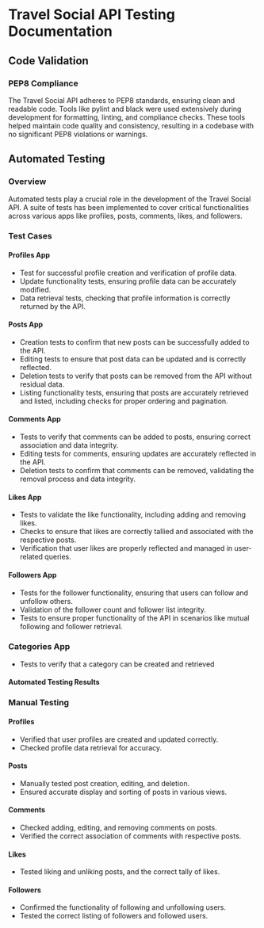 # Travel Social API Testing Documentation

## Code Validation

### PEP8 Compliance

The Travel Social API adheres to PEP8 standards, ensuring clean and readable code. Tools like pylint and black were used extensively during development for formatting, linting, and compliance checks. These tools helped maintain code quality and consistency, resulting in a codebase with no significant PEP8 violations or warnings.

## Automated Testing

### Overview

Automated tests play a crucial role in the development of the Travel Social API. A suite of tests has been implemented to cover critical functionalities across various apps like profiles, posts, comments, likes, and followers.

### Test Cases

#### Profiles App

- Test for successful profile creation and verification of profile data.
- Update functionality tests, ensuring profile data can be accurately modified.
- Data retrieval tests, checking that profile information is correctly returned by the API.

#### Posts App

- Creation tests to confirm that new posts can be successfully added to the API.
- Editing tests to ensure that post data can be updated and is correctly reflected.
- Deletion tests to verify that posts can be removed from the API without residual data.
- Listing functionality tests, ensuring that posts are accurately retrieved and listed, including checks for proper ordering and pagination.

#### Comments App

- Tests to verify that comments can be added to posts, ensuring correct association and data integrity.
- Editing tests for comments, ensuring updates are accurately reflected in the API.
- Deletion tests to confirm that comments can be removed, validating the removal process and data integrity.

#### Likes App

- Tests to validate the like functionality, including adding and removing likes.
- Checks to ensure that likes are correctly tallied and associated with the respective posts.
- Verification that user likes are properly reflected and managed in user-related queries.

#### Followers App

- Tests for the follower functionality, ensuring that users can follow and unfollow others.
- Validation of the follower count and follower list integrity.
- Tests to ensure proper functionality of the API in scenarios like mutual following and follower retrieval.

### Categories App

- Tests to verify that a category can be created and retrieved

#### Automated Testing Results

### Manual Testing

#### Profiles

- Verified that user profiles are created and updated correctly.
- Checked profile data retrieval for accuracy.

#### Posts

- Manually tested post creation, editing, and deletion.
- Ensured accurate display and sorting of posts in various views.

#### Comments

- Checked adding, editing, and removing comments on posts.
- Verified the correct association of comments with respective posts.

#### Likes

- Tested liking and unliking posts, and the correct tally of likes.

#### Followers

- Confirmed the functionality of following and unfollowing users.
- Tested the correct listing of followers and followed users.

